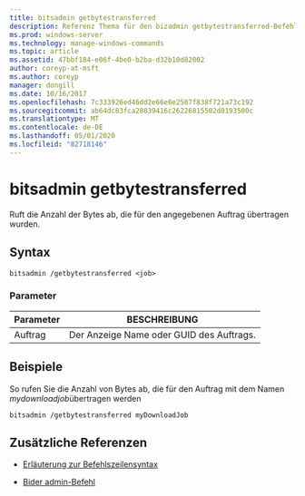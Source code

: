 ```yaml
---
title: bitsadmin getbytestransferred
description: Referenz Thema für den bizadmin getbytestransferred-Befehl, mit dem die Anzahl der für den angegebenen Auftrag übertragenen Bytes abgerufen wird.
ms.prod: windows-server
ms.technology: manage-windows-commands
ms.topic: article
ms.assetid: 47bbf184-e06f-4be0-b2ba-d32b10d82002
author: coreyp-at-msft
ms.author: coreyp
manager: dongill
ms.date: 10/16/2017
ms.openlocfilehash: 7c333926ed46dd2e66e0e2507f838f721a73c192
ms.sourcegitcommit: ab64dc83fca28039416c26226815502d0193500c
ms.translationtype: MT
ms.contentlocale: de-DE
ms.lasthandoff: 05/01/2020
ms.locfileid: "82718146"
---
```

# <a name="bitsadmin-getbytestransferred"></a>bitsadmin getbytestransferred

Ruft die Anzahl der Bytes ab, die für den angegebenen Auftrag übertragen wurden.

## <a name="syntax"></a>Syntax

```
bitsadmin /getbytestransferred <job>
```

### <a name="parameters"></a>Parameter

| Parameter | BESCHREIBUNG |
| -------------- | -------------- |
| Auftrag | Der Anzeige Name oder GUID des Auftrags. |

## <a name="examples"></a>Beispiele

So rufen Sie die Anzahl von Bytes ab, die für den Auftrag mit dem Namen *mydownloadjob*übertragen werden

```
bitsadmin /getbytestransferred myDownloadJob
```

## <a name="additional-references"></a>Zusätzliche Referenzen

- [Erläuterung zur Befehlszeilensyntax](command-line-syntax-key.md)

- [Bider admin-Befehl](bitsadmin.md)

